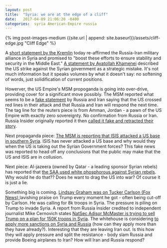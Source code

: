 ```yaml
---
layout: post
title:  "Syria: we are at the edge of a cliff"
date:   2017-04-09 21:06:20 -0400
categories:  syria American-Empire russia
---
```


{% img post-images-medium {{site.url | append: site.baseurl}}/assets/cliff-edge.jpg "Cliff Edge" %}

A [short statement by the Kremlin](http://en.kremlin.ru/events/president/news/54256 "Kremlin: Telephone conversation with President of Iran Rouhani") today re-affirmed the Russia-Iran military alliance in Syria and promised to "boost these efforts to ensure stability and security in the Middle East."  [A statement by Ayatollah Khamenei](http://en.kremlin.ru/events/president/news/54256 "Khamenei: The US made a strategic mistake") described the US strike against the Syrian government as a strategic mistake. It's not much information but it speaks volumes by what it doesn't say: no softening of words, just solidification of current positions. 

<!--excerpt-->

Howerver, the US Empire's MSM propoganda is going into over-drive, providing cover for a significant move possibly. The MSM reported what seems to be a [fake statement](http://www.reuters.com/article/us-mideast-crisis-syria-allies-idUSKBN17B0K7 "Reuters: Assad allies say US attack crossed red lines") by Russia and Iran saying that the US crossed red lines in their attack and that Russia and Iran will respond the next time. The tag line for the reuters piece is from Amman, Jordan - a pawn of the US Empire with exactly zero sovereignty.  No confirmation from Russia or Iran.  Russia Insider originally reported it then [called it fake and retracted their story](http://russia-insider.com/en/breaking-russia-and-iran-say-they-will-respond-force-if-us-strikes-syria-again/ri19518 "Reuters, Others, Report Fake Iran/Russia Statement on Syria — 'Russia Insider' Blindly Follows").  

Next propaganda piece:  [The MSM is reporting that ISIS attacked a US base in southern Syria](https://www.wsj.com/articles/islamic-state-hits-u-s-led-base-in-southern-syria-1491769112 "WSJ: Islamic State Hits U.S.-Led Base in Southern Syria"). ISIS has never attacked a US base and why would they when the US is taking out the Syrian Government forces? This fake news was reported to head off any conclusions that the public may make that the US and ISIS are in collusion. 

Next piece:  Al-jazeera (owned by Qatar - a leading sponsor Syrian rebels) has reported that [the SAA used white phosphorous against Syrian rebels](http://www.zerohedge.com/news/2017-04-09/isis-attacks-us-led-base-southern-syria-assad-said-use-white-phosphorus "ZH: assad said to use white phosphorous").  Why would he do that?? Does he want to drag the US into war?  Of course it is just a lie. 

Something big is coming.  [Lindsay Graham was on Tucker Carlson (Fox News) ](http://video.foxnews.com/v/5390333936001/?playlist_id=2280180753001#sp=show-clips "Fox")lavishing praise on Trump every moment he got - often being cut-off by Carlson.  He was calling for 8k troops in Syria.  The pressure is piling on Trump to invade Syria.  A report from Russia Insider credited to independent journalist Mike Cernovich states [NatSec Adisor McMaster is trying to sell Trump on a plan for 150K troops in Syria](http://russia-insider.com/en/breaking-trumps-national-security-adviser-wants-full-scale-war-syria/ri19516 "RI:Trump's National Security Advisor Planning 'Full-Scale War' in Syria"). The whitehouse is considering [to apply more sanctions on Syria and Russia](http://thehill.com/blogs/floor-action/senate/327920-graham-to-expand-russia-sanctions-bill-to-include-aiding-assad "The Hill: Graham to expand Russia sanctions bill to include aiding Assad")  (how can they apply more than they have already?). Interesting that they are leaving Iran out.  Is this how they will apply pressure and split the resistance - body slam Russia and provide Boeing airplanes to Iran? How will Iran and Russia respond?



